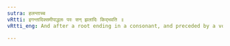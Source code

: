 ```yaml
---
sutra: हलन्ताच्च
vRtti: इगन्तादिक्समीपाद्धलः परः सन् झलादिः किद्भवति ॥
vRtti_eng: And after a root ending in a consonant, and preceded by a vowel of the _pratyahara_ _ik_, the affix _san_ beginning with a _jhal_ consonant, is like _kit_.

---
```

